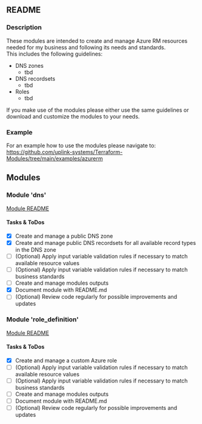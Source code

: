 ## README

### Description

These modules are intended to create and manage Azure RM resources needed for my business and following its needs and standards.  
This includes the following guidelines:  
* DNS zones
  * tbd
* DNS recordsets
  * tbd
* Roles
  * tbd
  
If you make use of the modules please either use the same guidelines or download and customize the modules to your needs.  

### Example

For an example how to use the modules please navigate to:  
https://github.com/uplink-systems/Terraform-Modules/tree/main/examples/azurerm  

## Modules

### Module 'dns'

[Module README](dns/README.md)  

#### Tasks & ToDos

- [x] Create and manage a public DNS zone
- [x] Create and manage public DNS recordsets for all available record types in the DNS zone
- [ ] \(Optional) Apply input variable validation rules if necessary to match available resource values
- [ ] \(Optional) Apply input variable validation rules if necessary to match business standards
- [ ] Create and manage modules outputs
- [x] Document module with README.md
- [ ] \(Optional) Review code regularly for possible improvements and updates

### Module 'role_definition'

[Module README](role_definition/README.md)  

#### Tasks & ToDos

- [x] Create and manage a custom Azure role
- [ ] \(Optional) Apply input variable validation rules if necessary to match available resource values
- [ ] \(Optional) Apply input variable validation rules if necessary to match business standards
- [ ] Create and manage modules outputs
- [ ] Document module with README.md
- [ ] \(Optional) Review code regularly for possible improvements and updates
